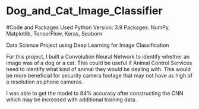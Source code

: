 # Dog_and_Cat_Image_Classifier

#Code and Packages Used
Python Version: 3.9 Packages: NumPy, Matplotlib, TensorFlow, Keras, Seaborn


Data Science Project using Deep Learning for Image Classification

For this project, I built a Convolution Neural Network to identify whether an image was of a dog or a cat. This could be useful if Animal Control Services need to identify what kind of animal they would be dealing with. This would be more beneficial for security camera footage that may not have as high of a resolution as phone cameras. 

I was able to get the model to 84% accuracy after constructing the CNN which may be increased with additional training data.


